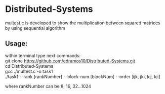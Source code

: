 # Distributed-Systems
multest.c is developed to show the multiplication between squared matrices by using sequential algorithm

## Usage:
within terminal type next commands: \
git clone  https://github.com/edramos10/Distributed-Systems.git \
cd Distributed-Systems \
gcc ./multest.c -o task1 \
./task1 --rank [rankNumber] --block-num [blockNum] --order [ijk, jki, kij, kji]

where rankNumber can be 8, 16, 32...1024
